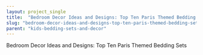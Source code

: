 ```yaml
---
layout: project_single
title:  "Bedroom Decor Ideas and Designs: Top Ten Paris Themed Bedding Sets"
slug: "bedroom-decor-ideas-and-designs-top-ten-paris-themed-bedding-sets"
parent: "kids-bedding-sets-and-decor"
---
```

Bedroom Decor Ideas and Designs: Top Ten Paris Themed Bedding Sets